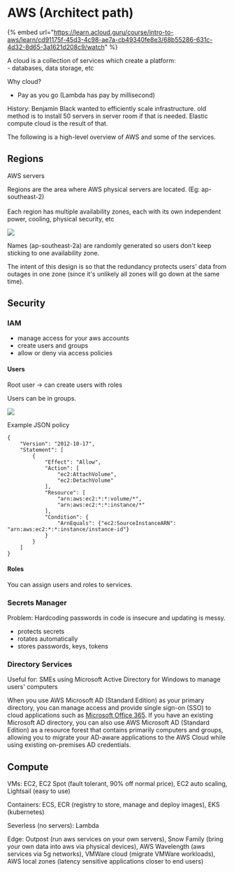 # AWS (Architect path)

{% embed url="https://learn.acloud.guru/course/intro-to-aws/learn/cd91175f-45d3-4c98-ae7a-cb49340fe8e3/68b55286-631c-4d32-8d65-3a1621d208c9/watch" %}

A cloud is a collection of services which create a platform:\
\- databases, data storage, etc

Why cloud?

* Pay as you go (Lambda has pay by millisecond)

History: Benjamin Black wanted to efficiently scale infrastructure. old method is to install 50 servers in server room if that is needed. Elastic compute cloud is the result of that.

The following is a high-level overview of AWS and some of the services.

## Regions

AWS servers

Regions are the area where AWS physical servers are located. (Eg: ap-southeast-2)\
\
Each region has multiple availability zones, each with its own independent power, cooling, physical security, etc

![](<../../../.gitbook/assets/Screenshot 2021-04-30 at 1.14.10 PM.png>)

&#x20;Names (ap-southeast-2a) are randomly generated so users don't keep sticking to one availability zone.&#x20;

The intent of this design is so that the redundancy protects users' data from outages in one zone (since it's unlikely all zones will go down at the same time).

## Security

### IAM

* manage access for your aws accounts
* create users and groups
* allow or deny via access policies

#### Users

Root user -> can create users with roles

Users can be in groups.

![](<../../../.gitbook/assets/Screenshot 2021-04-30 at 1.30.51 PM.png>)

Example JSON policy

```
{
    "Version": "2012-10-17",
    "Statement": [
        {
            "Effect": "Allow",
            "Action": [
                "ec2:AttachVolume",
                "ec2:DetachVolume"
            ],
            "Resource": [
                "arn:aws:ec2:*:*:volume/*",
                "arn:aws:ec2:*:*:instance/*"
            ],
            "Condition": {
                "ArnEquals": {"ec2:SourceInstanceARN": "arn:aws:ec2:*:*:instance/instance-id"}
            }
        }
    ]
}
```

#### Roles

You can assign users and roles to services.

### Secrets Manager

Problem: Hardcoding passwords in code is insecure and updating is messy.

* protects secrets
* rotates automatically
* stores passwords, keys, tokens

### Directory Services

Useful for: SMEs using Microsoft Active Directory for Windows to manage users' computers

When you use AWS Microsoft AD (Standard Edition) as your primary directory, you can manage access and provide single sign-on (SSO) to cloud applications such as [Microsoft Office 365](https://aws.amazon.com/blogs/security/how-to-enable-your-users-to-access-office-365-with-aws-microsoft-active-directory-credentials/). If you have an existing Microsoft AD directory, you can also use AWS Microsoft AD (Standard Edition) as a resource forest that contains primarily computers and groups, allowing you to migrate your AD-aware applications to the AWS Cloud while using existing on-premises AD credentials.

## Compute

VMs: EC2, EC2 Spot (fault tolerant, 90% off normal price), EC2 auto scaling, Lightsail (easy to use)

Containers: ECS, ECR (registry to store, manage and deploy images), EKS (kubernetes)

Severless (no servers): Lambda

Edge: Outpost (run aws services on your own servers), Snow Family (bring your own data into aws via physical devices), AWS Wavelength (aws services via 5g networks), VMWare cloud (migrate VMWare workloads), AWS local zones (latency sensitive applications closer to end users)





